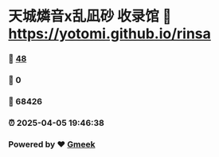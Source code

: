 # 天城燐音x乱凪砂 收录馆 :link: https://yotomi.github.io/rinsa 
### :page_facing_up: [48](https://yotomi.github.io/rinsa/tag.html) 
### :speech_balloon: 0 
### :hibiscus: 68426 
### :alarm_clock: 2025-04-05 19:46:38 
### Powered by :heart: [Gmeek](https://github.com/Meekdai/Gmeek)
